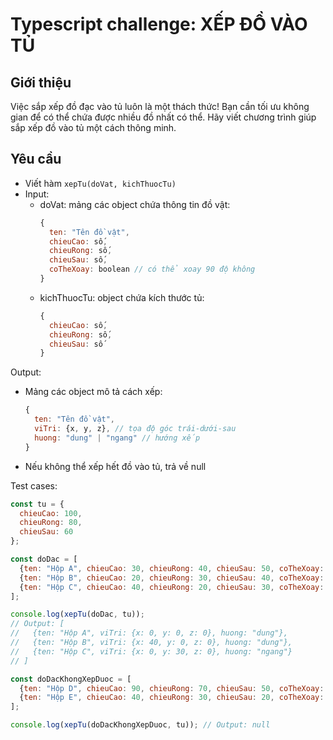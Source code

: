# Typescript challenge: XẾP ĐỒ VÀO TỦ

## Giới thiệu
Việc sắp xếp đồ đạc vào tủ luôn là một thách thức! Bạn cần tối ưu không gian để có thể chứa được nhiều đồ nhất có thể. Hãy viết chương trình giúp sắp xếp đồ vào tủ một cách thông minh.

## Yêu cầu
- Viết hàm `xepTu(doVat, kichThuocTu)`
- Input:
  + doVat: mảng các object chứa thông tin đồ vật:
    ```javascript
    {
      ten: "Tên đồ vật",
      chieuCao: số,
      chieuRong: số,
      chieuSau: số,
      coTheXoay: boolean // có thể xoay 90 độ không
    }
    ```
  + kichThuocTu: object chứa kích thước tủ:
    ```javascript
    {
      chieuCao: số,
      chieuRong: số,
      chieuSau: số
    }
    ```

Output:
- Mảng các object mô tả cách xếp:
  ```javascript
  {
    ten: "Tên đồ vật",
    viTri: {x, y, z}, // tọa độ góc trái-dưới-sau
    huong: "dung" | "ngang" // hướng xếp
  }
  ```
- Nếu không thể xếp hết đồ vào tủ, trả về null

Test cases:
```javascript
const tu = {
  chieuCao: 100,
  chieuRong: 80,
  chieuSau: 60
};

const doDac = [
  {ten: "Hộp A", chieuCao: 30, chieuRong: 40, chieuSau: 50, coTheXoay: true},
  {ten: "Hộp B", chieuCao: 20, chieuRong: 30, chieuSau: 40, coTheXoay: false},
  {ten: "Hộp C", chieuCao: 40, chieuRong: 20, chieuSau: 30, coTheXoay: true}
];

console.log(xepTu(doDac, tu));
// Output: [
//   {ten: "Hộp A", viTri: {x: 0, y: 0, z: 0}, huong: "dung"},
//   {ten: "Hộp B", viTri: {x: 40, y: 0, z: 0}, huong: "dung"},
//   {ten: "Hộp C", viTri: {x: 0, y: 30, z: 0}, huong: "ngang"}
// ]

const doDacKhongXepDuoc = [
  {ten: "Hộp D", chieuCao: 90, chieuRong: 70, chieuSau: 50, coTheXoay: false},
  {ten: "Hộp E", chieuCao: 40, chieuRong: 30, chieuSau: 20, coTheXoay: true}
];

console.log(xepTu(doDacKhongXepDuoc, tu)); // Output: null
```
